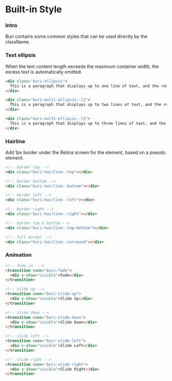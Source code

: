 # Built-in Style

### Intro

Buri contains some common styles that can be used directly by the className.

### Text ellipsis

When the text content length exceeds the maximum container width, the excess text is automatically omitted.

```html
<div class="buri-ellipsis">
  This is a paragraph that displays up to one line of text, and the rest of the text will be omitted.
</div>

<div class="buri-multi-ellipsis--l2">
  This is a paragraph that displays up to two lines of text, and the rest of the text will be omitted.
</div>

<div class="buri-multi-ellipsis--l3">
  This is a paragraph that displays up to three lines of text, and the rest of the text will be omitted.
</div>
```

### Hairline

Add 1px border under the Retina screen for the element, based on a pseudo element.

```html
<!-- border top -->
<div class="buri-hairline--top"></div>

<!-- border bottom -->
<div class="buri-hairline--bottom"></div>

<!-- border left -->
<div class="buri-hairline--left"></div>

<!-- border right -->
<div class="buri-hairline--right"></div>

<!-- border top & bottom -->
<div class="buri-hairline--top-bottom"></div>

<!-- full border -->
<div class="buri-hairline--surround"></div>
```

### Animation

```html
<!-- fade in  -->
<transition name="buri-fade">
  <div v-show="visible">Fade</div>
</transition>

<!-- slide up -->
<transition name="buri-slide-up">
  <div v-show="visible">Slide Up</div>
</transition>

<!-- slide down -->
<transition name="buri-slide-down">
  <div v-show="visible">Slide Down</div>
</transition>

<!-- slide left -->
<transition name="buri-slide-left">
  <div v-show="visible">Slide Left</div>
</transition>

<!-- slide right -->
<transition name="buri-slide-right">
  <div v-show="visible">Slide Right</div>
</transition>
```
